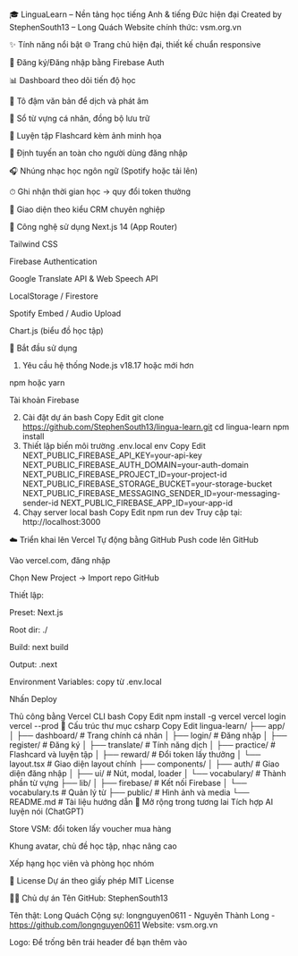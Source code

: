 🎓 LinguaLearn – Nền tảng học tiếng Anh & tiếng Đức hiện đại
Created by StephenSouth13 – Long Quách
Website chính thức: vsm.org.vn

✨ Tính năng nổi bật
🌐 Trang chủ hiện đại, thiết kế chuẩn responsive

🔐 Đăng ký/Đăng nhập bằng Firebase Auth

📊 Dashboard theo dõi tiến độ học

📝 Tô đậm văn bản để dịch và phát âm

📘 Sổ từ vựng cá nhân, đồng bộ lưu trữ

🎴 Luyện tập Flashcard kèm ảnh minh họa

🔐 Định tuyến an toàn cho người dùng đăng nhập

🎧 Nhúng nhạc học ngôn ngữ (Spotify hoặc tải lên)

⏱ Ghi nhận thời gian học → quy đổi token thưởng

🧾 Giao diện theo kiểu CRM chuyên nghiệp

🧰 Công nghệ sử dụng
Next.js 14 (App Router)

Tailwind CSS

Firebase Authentication

Google Translate API & Web Speech API

LocalStorage / Firestore

Spotify Embed / Audio Upload

Chart.js (biểu đồ học tập)

🚀 Bắt đầu sử dụng
1. Yêu cầu hệ thống
Node.js v18.17 hoặc mới hơn

npm hoặc yarn

Tài khoản Firebase

2. Cài đặt dự án
bash
Copy
Edit
git clone https://github.com/StephenSouth13/lingua-learn.git
cd lingua-learn
npm install
3. Thiết lập biến môi trường .env.local
env
Copy
Edit
NEXT_PUBLIC_FIREBASE_API_KEY=your-api-key
NEXT_PUBLIC_FIREBASE_AUTH_DOMAIN=your-auth-domain
NEXT_PUBLIC_FIREBASE_PROJECT_ID=your-project-id
NEXT_PUBLIC_FIREBASE_STORAGE_BUCKET=your-storage-bucket
NEXT_PUBLIC_FIREBASE_MESSAGING_SENDER_ID=your-messaging-sender-id
NEXT_PUBLIC_FIREBASE_APP_ID=your-app-id
4. Chạy server local
bash
Copy
Edit
npm run dev
Truy cập tại: http://localhost:3000

☁️ Triển khai lên Vercel
Tự động bằng GitHub
Push code lên GitHub

Vào vercel.com, đăng nhập

Chọn New Project → Import repo GitHub

Thiết lập:

Preset: Next.js

Root dir: ./

Build: next build

Output: .next

Environment Variables: copy từ .env.local

Nhấn Deploy

Thủ công bằng Vercel CLI
bash
Copy
Edit
npm install -g vercel
vercel login
vercel --prod
📁 Cấu trúc thư mục
csharp
Copy
Edit
lingua-learn/
├── app/
│   ├── dashboard/           # Trang chính cá nhân
│   ├── login/               # Đăng nhập
│   ├── register/            # Đăng ký
│   ├── translate/           # Tính năng dịch
│   ├── practice/            # Flashcard và luyện tập
│   ├── reward/              # Đổi token lấy thưởng
│   └── layout.tsx           # Giao diện layout chính
├── components/
│   ├── auth/                # Giao diện đăng nhập
│   ├── ui/                  # Nút, modal, loader
│   └── vocabulary/          # Thành phần từ vựng
├── lib/
│   ├── firebase/            # Kết nối Firebase
│   └── vocabulary.ts        # Quản lý từ
├── public/                  # Hình ảnh và media
└── README.md                # Tài liệu hướng dẫn
🔮 Mở rộng trong tương lai
Tích hợp AI luyện nói (ChatGPT)

Store VSM: đổi token lấy voucher mua hàng

Khung avatar, chủ đề học tập, nhạc nâng cao

Xếp hạng học viên và phòng học nhóm

📜 License
Dự án theo giấy phép MIT License

🧑‍💼 Chủ dự án
Tên GitHub: StephenSouth13

Tên thật: Long Quách
Cộng sự: longnguyen0611 - Nguyên Thành Long - https://github.com/longnguyen0611
Website: vsm.org.vn

Logo: Để trống bên trái header để bạn thêm vào
